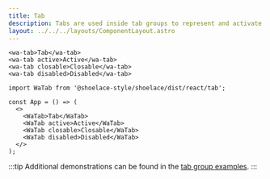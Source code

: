 ```yaml
---
title: Tab
description: Tabs are used inside tab groups to represent and activate tab panels.
layout: ../../../layouts/ComponentLayout.astro
---
```


```html:preview
<wa-tab>Tab</wa-tab>
<wa-tab active>Active</wa-tab>
<wa-tab closable>Closable</wa-tab>
<wa-tab disabled>Disabled</wa-tab>
```

```jsx:react
import WaTab from '@shoelace-style/shoelace/dist/react/tab';

const App = () => (
  <>
    <WaTab>Tab</WaTab>
    <WaTab active>Active</WaTab>
    <WaTab closable>Closable</WaTab>
    <WaTab disabled>Disabled</WaTab>
  </>
);
```

:::tip
Additional demonstrations can be found in the [tab group examples](/components/tab-group).
:::
